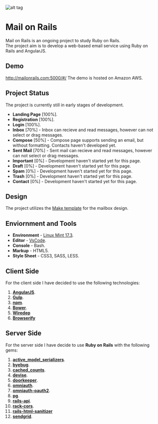![alt tag](https://github.com/HikaruJ/Mail_on_Rails/blob/master/Mail_on_Rails_logo_small.png)

# Mail on Rails
Mail on Rails is an ongoing project to study Ruby on Rails.  
The project aim is to develop a web-based email service using Ruby on Rails and AngularJS.  

## Demo
http://mailonrails.com:5000/#/
The demo is hosted on Amazon AWS.

## Project Status
The project is currently still in early stages of development.
- **Landing Page** [100%].
- **Registration** [100%].
- **Login** [100%].  
- **Inbox** [70%] - Inbox can recieve and read messages, however can not select or drag messages.
- **Compose** [50%] - Compose page supports sending an email, but without formatting. Contacts haven't developed yet.
- **Sent Mail** [70%] - Sent mail can recieve and read messages, however can not select or drag messages.
- **Important** [0%] - Development haven't started yet for this page.  
- **Draft** [0%] - Development haven't started yet for this page.  
- **Spam** [0%] - Development haven't started yet for this page.  
- **Trash** [0%] - Development haven't started yet for this page.  
- **Contact** [0%] - Development haven't started yet for this page.  

## Design
The project utilizes the [Make template](https://themeforest.net/item/make-admin-template-builder-html-angularjs/10511387?s_rank=4) for the mailbox design.

## Enviornment and Tools
- **Environment** - [Linux Mint 17.3](https://www.linuxmint.com/edition.php?id=204).  
- **Editor** - [VsCode](https://code.visualstudio.com/).  
- **Console** - Bash.
- **Markup** - HTML5.  
- **Style Sheet** - CSS3, SASS, LESS.  

## Client Side
For the client side I have decided to use the following technologies:  
1. [**AngularJS**](https://angularjs.org/).  
2. [**Gulp**](https://github.com/gulpjs/gulp).  
3. [**npm**](https://github.com/npm/npm).  
4. [**Bower**](https://github.com/bower/bower).   
5. [**Wiredep**](https://github.com/taptapship/wiredep)  
5. [**Browserify**](https://github.com/substack/node-browserify)  

## Server Side
For the server side I have decide to use **Ruby on Rails** with the following gems:  
1. [**active_model_serializers**](https://github.com/rails-api/active_model_serializers).  
2. [**byebug**](https://github.com/deivid-rodriguez/byebug).  
3. [**cached_counts**](https://github.com/desktoppr/cached_counts).  
4. [**devise**](https://github.com/plataformatec/devise).  
5. [**doorkeeper**](https://github.com/doorkeeper-gem/doorkeeper).  
6. [**omniauth**](https://github.com/omniauth/omniauth).  
7. [**omniauth-oauth2**](https://github.com/intridea/omniauth-oauth2).  
8. [**pg**](https://github.com/ged/ruby-pg).  
9. [**rails-api**](https://github.com/rails-api/rails-api).  
10. [**rack-cors**](https://github.com/cyu/rack-cors).  
11. [**rails-html-sanitizer**](https://github.com/rails/rails-html-sanitizer)  
12. [**sendgrid**](https://github.com/sendgrid/sendgrid-ruby).   
